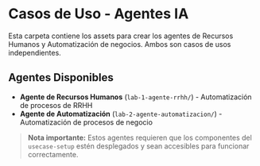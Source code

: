 # Casos de Uso - Agentes IA

Esta carpeta contiene los assets para crear los agentes de Recursos Humanos y Automatización de negocios. Ambos son casos de usos independientes.

## Agentes Disponibles

- **Agente de Recursos Humanos** (`lab-1-agente-rrhh/`) - Automatización de procesos de RRHH
- **Agente de Automatización** (`lab-2-agente-automatizacion/`) - Automatización de procesos de negocio

> **Nota importante:** Estos agentes requieren que los componentes del `usecase-setup` estén desplegados y sean accesibles para funcionar correctamente.